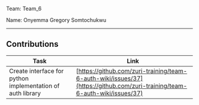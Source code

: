 Team: Team_6

Name: Onyemma Gregory Somtochukwu

<hr />

## Contributions

| Task | Link |
|------|------|
| Create interface for python implementation of auth library | [https://github.com/zuri-training/team-6-auth-wiki/issues/37](https://github.com/zuri-training/team-6-auth-wiki/issues/37) |
